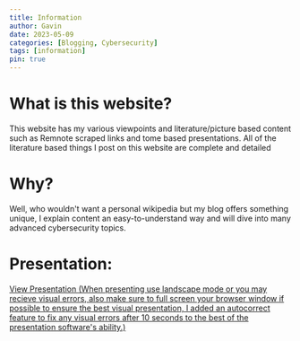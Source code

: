 ```yaml
---
title: Information
author: Gavin
date: 2023-05-09
categories: [Blogging, Cybersecurity]
tags: [information]
pin: true
---
```


# What is this website?

This website has my various viewpoints and literature/picture based content such as Remnote scraped links and tome based presentations. All of the literature based things I post on this website are complete and detailed

# Why?
Well, who wouldn't want a personal wikipedia but my blog offers something unique, I explain content an easy-to-understand way and will dive into many advanced cybersecurity topics.

# Presentation:
[View Presentation (When presenting use landscape mode or you may recieve visual errors, also make sure to full screen your browser window if possible to ensure the best visual presentation, I added an autocorrect feature to fix any visual errors after 10 seconds to the best of the presentation software's ability.)](/tome/presentation.html)
